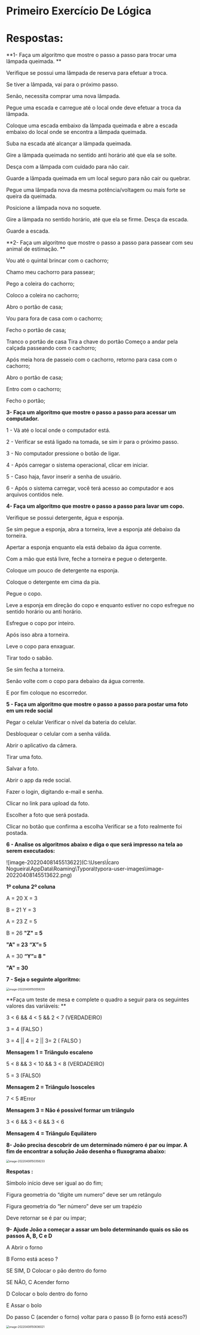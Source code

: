 # Primeiro Exercício De Lógica


# Respostas:



**1- Faça um algoritmo que mostre o passo a passo para trocar uma lâmpada queimada. **

Verifique se possui uma lâmpada de reserva para efetuar a troca. 

Se tiver a lâmpada, vai para o próximo passo. 

Senão, necessita comprar uma nova lâmpada. 

Pegue uma escada e carregue até o local onde deve efetuar a troca da lâmpada. 

Coloque uma escada embaixo da lâmpada queimada e abre a escada embaixo do local onde se encontra a lâmpada queimada. 

Suba na escada até alcançar a lâmpada queimada. 

Gire a lâmpada queimada no sentido anti horário até que ela se solte. 

Desça com a lâmpada com cuidado para não cair. 

Guarde a lâmpada queimada em um local seguro para não cair ou quebrar.

 Pegue uma lâmpada nova da mesma potência/voltagem ou mais forte se queira da queimada.

 Posicione a lâmpada nova no soquete. 

Gire a lâmpada no sentido horário, até que ela se firme. Desça da escada. 

Guarde a escada.



 **2- Faça um algoritmo que mostre o passo a passo para passear com seu animal de estimação. **

Vou até o quintal brincar com o cachorro;

 Chamo meu cachorro para passear; 

Pego a coleira do cachorro; 

Coloco a coleira no cachorro; 

Abro o portão de casa; 

Vou para fora de casa com o cachorro;

Fecho o portão de casa; 

Tranco o portão de casa Tira a chave do portão Começo a andar pela calçada passeando com o cachorro;

 Após meia hora de passeio com o cachorro, retorno para casa com o cachorro; 

Abro o portão de casa;

Entro com o cachorro; 

Fecho o portão;



 **3\- Faça um algoritmo que mostre o passo a passo para acessar um computador.**

1 - Vá até o local onde o computador está. 

2 - Verificar se está ligado na tomada, se sim ir para o próximo passo. 

3 - No computador pressione o botão de ligar. 

4 - Após carregar o sistema operacional, clicar em iniciar.

 5 - Caso haja, favor inserir a senha de usuário. 

6 - Após o sistema carregar, você terá acesso ao computador e aos arquivos contidos nele.



**4\- Faça um algoritmo que mostre o passo a passo para lavar um copo.**

 Verifique se possui detergente, água e esponja. 

Se sim pegue a esponja, abra a torneira, leve a esponja até debaixo da torneira. 

Apertar a esponja enquanto ela está debaixo da água corrente. 

Com a mão que está livre, feche a torneira e pegue o detergente.

Coloque um pouco de detergente na esponja. 

Coloque o detergente em cima da pia.

Pegue o copo.

Leve a esponja em direção do copo e enquanto estiver no copo esfregue no sentido horário ou anti horário. 

Esfregue o copo por inteiro. 

Após isso abra a torneira.

 Leve o copo para enxaguar.

 Tirar todo o sabão.

Se sim fecha a torneira.

 Senão volte com o copo para debaixo da água corrente.

E por fim coloque no escorredor.



**5 - Faça um algoritmo que mostre o passo a passo para postar uma foto em um rede social**

 Pegar o celular Verificar o nível da bateria do celular. 

Desbloquear o celular com a senha válida. 

Abrir o aplicativo da câmera. 

Tirar uma foto. 

Salvar a foto. 

Abrir o app da rede social.

 Fazer o login, digitando e-mail e senha. 

Clicar no link para upload da foto.

Escolher a foto que será postada. 

Clicar no botão que confirma a escolha Verificar se a foto realmente foi postada.



**6 - Analise os algoritmos abaixo e diga o que será impresso na tela ao serem executados:**

![image-20220408145513622](C:\Users\Ícaro Nogueira\AppData\Roaming\Typora\typora-user-images\image-20220408145513622.png)



**1º coluna**                                 **2º coluna** 

A = 20                                             X = 3 

B = 21                                             Y = 3 

A = 23 											Z = 5 

B = 26 										   **"Z" = 5** 

**"A" = 23**										 **“X”= 5**

A = 30 											**“Y”= 8 "**

**"A" = 30**





**7 - Seja o seguinte algoritmo:**

<img src="C:\Users\Ícaro Nogueira\AppData\Roaming\Typora\typora-user-images\image-20220408150059259.png" alt="image-20220408150059259" style="zoom:50%;" />



**Faça um teste de mesa e complete o quadro a seguir para os seguintes valores das variáveis: **

3 < 6 && 4 < 5 && 2 < 7 (VERDADEIRO) 

3 = 4 (FALSO ) 

3 = 4 || 4 = 2 || 3= 2 ( FALSO ) 

**Mensagem 1 = Triângulo escaleno**



 5 < 8 && 3 < 10 && 3 < 8 (VERDADEIRO) 

5 = 3 (FALSO) 

**Mensagem 2 = Triângulo Isosceles** 



7 < 5 #Error

 **Mensagem 3 = Não é possível formar um triângulo**



3 < 6 && 3 < 6 && 3 < 6 

**Mensagem 4 = Triângulo Equilátero**





**8- João precisa descobrir de um determinado número é par ou ímpar. A fim de encontrar a solução João desenha o fluxograma abaixo:**



<img src="C:\Users\Ícaro Nogueira\AppData\Roaming\Typora\typora-user-images\image-20220408150358233.png" alt="image-20220408150358233" style="zoom:50%;" />



**Respotas :**

Símbolo início deve ser igual ao do fim; 

Figura geometria do “digite um numero” deve ser um retângulo 

Figura geometria do “ler número” deve ser um trapézio

Deve retornar se é par ou impar;



**9- Ajude João a começar a assar um bolo determinando quais os são os passos A, B, C e D** 

A Abrir o forno 

B Forno está aceso ? 

SE SIM, D Colocar o pão dentro do forno 

SE NÃO, C Acender forno 

D Colocar o bolo dentro do forno 

E Assar o bolo



Do passo C (acender o forno) voltar para o passo B (o forno está aceso?)



<img src="C:\Users\Ícaro Nogueira\AppData\Roaming\Typora\typora-user-images\image-20220408150636021.png" alt="image-20220408150636021" style="zoom:50%;" />
